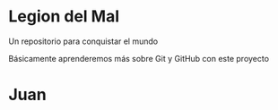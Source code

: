 # Legion del Mal
Un repositorio para conquistar el mundo

Básicamente aprenderemos más sobre Git y GitHub con este proyecto


# Juan
 


